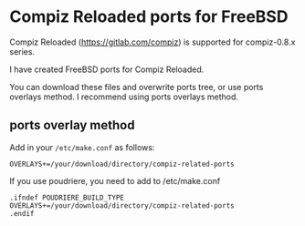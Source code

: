 # Compiz Reloaded ports for FreeBSD

Compiz Reloaded (https://gitlab.com/compiz) is supported for compiz-0.8.x series.

I have created FreeBSD ports for Compiz Reloaded.

You can download these files and overwrite ports tree, or use ports overlays method. I recommend using ports overlays method.

## ports overlay method

Add in your `/etc/make.conf` as follows:

`OVERLAYS+=/your/download/directory/compiz-related-ports`

If you use poudriere, you need to add to /etc/make.conf

    .ifndef POUDRIERE_BUILD_TYPE
    OVERLAYS+=/your/download/directory/compiz-related-ports
    .endif
